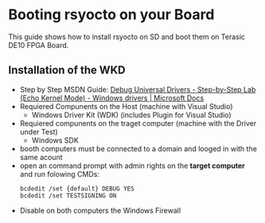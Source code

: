 # Booting rsyocto on your Board
This guide shows how to install rsyocto on SD and boot them on Terasic DE10 FPGA Board. 

## Installation of the WKD 

+ Step by Step MSDN Guide: [Debug Universal Drivers - Step-by-Step Lab (Echo Kernel Mode) - Windows drivers \| Microsoft Docs](https://docs.microsoft.com/en-us/windows-hardware/drivers/debugger/debug-universal-drivers---step-by-step-lab--echo-kernel-mode-)  
+ Requiered Compunents on the Host (machine with Visual Studio)
  + Windows Driver Kit (WDK) (includes Plugin for Visual Studio)
+ Requiered compunents on the traget computer (machine with the Driver under Test)
  + Windows SDK 
+ booth computers must be connected to a domain and looged in with the same acount
+ open an command prompt with admin rights on the **target computer** and run folowing CMDs:
  ````shell
  bcdedit /set {default} DEBUG YES
  bcdedit /set TESTSIGNING ON 
  ````
+ Disable on both computers the Windows Firewall
